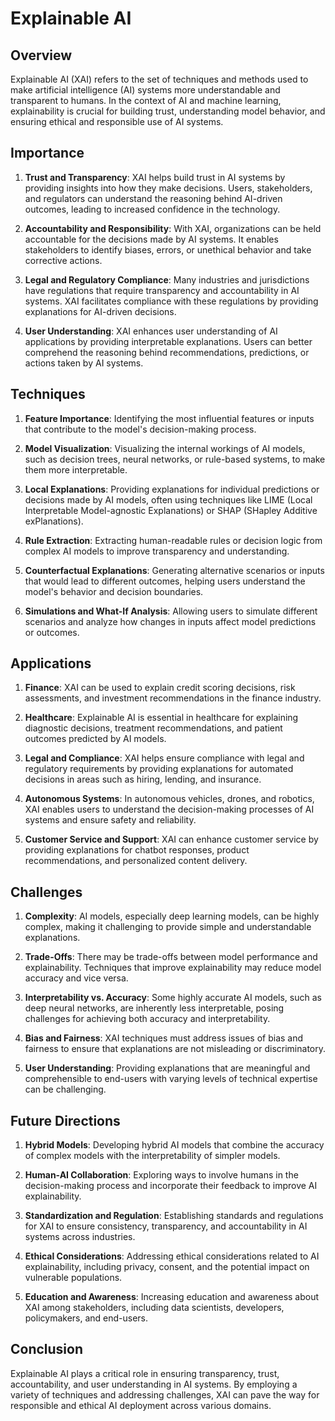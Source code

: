 # Explainable AI

## Overview

Explainable AI (XAI) refers to the set of techniques and methods used to make artificial intelligence (AI) systems more understandable and transparent to humans. In the context of AI and machine learning, explainability is crucial for building trust, understanding model behavior, and ensuring ethical and responsible use of AI systems.

## Importance

1. **Trust and Transparency**: XAI helps build trust in AI systems by providing insights into how they make decisions. Users, stakeholders, and regulators can understand the reasoning behind AI-driven outcomes, leading to increased confidence in the technology.

2. **Accountability and Responsibility**: With XAI, organizations can be held accountable for the decisions made by AI systems. It enables stakeholders to identify biases, errors, or unethical behavior and take corrective actions.

3. **Legal and Regulatory Compliance**: Many industries and jurisdictions have regulations that require transparency and accountability in AI systems. XAI facilitates compliance with these regulations by providing explanations for AI-driven decisions.

4. **User Understanding**: XAI enhances user understanding of AI applications by providing interpretable explanations. Users can better comprehend the reasoning behind recommendations, predictions, or actions taken by AI systems.

## Techniques

1. **Feature Importance**: Identifying the most influential features or inputs that contribute to the model's decision-making process.

2. **Model Visualization**: Visualizing the internal workings of AI models, such as decision trees, neural networks, or rule-based systems, to make them more interpretable.

3. **Local Explanations**: Providing explanations for individual predictions or decisions made by AI models, often using techniques like LIME (Local Interpretable Model-agnostic Explanations) or SHAP (SHapley Additive exPlanations).

4. **Rule Extraction**: Extracting human-readable rules or decision logic from complex AI models to improve transparency and understanding.

5. **Counterfactual Explanations**: Generating alternative scenarios or inputs that would lead to different outcomes, helping users understand the model's behavior and decision boundaries.

6. **Simulations and What-If Analysis**: Allowing users to simulate different scenarios and analyze how changes in inputs affect model predictions or outcomes.

## Applications

1. **Finance**: XAI can be used to explain credit scoring decisions, risk assessments, and investment recommendations in the finance industry.

2. **Healthcare**: Explainable AI is essential in healthcare for explaining diagnostic decisions, treatment recommendations, and patient outcomes predicted by AI models.

3. **Legal and Compliance**: XAI helps ensure compliance with legal and regulatory requirements by providing explanations for automated decisions in areas such as hiring, lending, and insurance.

4. **Autonomous Systems**: In autonomous vehicles, drones, and robotics, XAI enables users to understand the decision-making processes of AI systems and ensure safety and reliability.

5. **Customer Service and Support**: XAI can enhance customer service by providing explanations for chatbot responses, product recommendations, and personalized content delivery.

## Challenges

1. **Complexity**: AI models, especially deep learning models, can be highly complex, making it challenging to provide simple and understandable explanations.

2. **Trade-Offs**: There may be trade-offs between model performance and explainability. Techniques that improve explainability may reduce model accuracy and vice versa.

3. **Interpretability vs. Accuracy**: Some highly accurate AI models, such as deep neural networks, are inherently less interpretable, posing challenges for achieving both accuracy and interpretability.

4. **Bias and Fairness**: XAI techniques must address issues of bias and fairness to ensure that explanations are not misleading or discriminatory.

5. **User Understanding**: Providing explanations that are meaningful and comprehensible to end-users with varying levels of technical expertise can be challenging.

## Future Directions

1. **Hybrid Models**: Developing hybrid AI models that combine the accuracy of complex models with the interpretability of simpler models.

2. **Human-AI Collaboration**: Exploring ways to involve humans in the decision-making process and incorporate their feedback to improve AI explainability.

3. **Standardization and Regulation**: Establishing standards and regulations for XAI to ensure consistency, transparency, and accountability in AI systems across industries.

4. **Ethical Considerations**: Addressing ethical considerations related to AI explainability, including privacy, consent, and the potential impact on vulnerable populations.

5. **Education and Awareness**: Increasing education and awareness about XAI among stakeholders, including data scientists, developers, policymakers, and end-users.

## Conclusion

Explainable AI plays a critical role in ensuring transparency, trust, accountability, and user understanding in AI systems. By employing a variety of techniques and addressing challenges, XAI can pave the way for responsible and ethical AI deployment across various domains.

